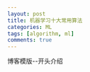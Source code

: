 ```yaml
---
layout: post
title: 机器学习十大常用算法
categories: ML
tags: [algorithm, ml]
comments: true
---
```


博客模版--开头介绍
<!--more-->

